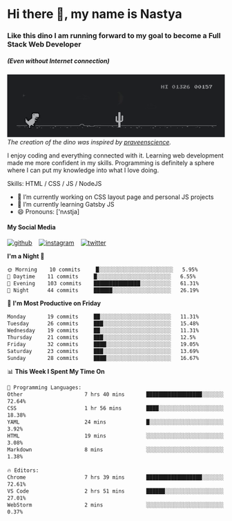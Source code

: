 # Hi there 👋, my name is Nastya
### Like this dino I am running forward to my goal to become a Full Stack Web Developer
##### (Even without Internet connection)
[//]: # (Here may be a photo)

![Dino](https://raw.githubusercontent.com/nastyacodes/nastyacodes/master/images/dino.gif)  
*The creation of the dino was inspired by [praveenscience](https://github.com/praveenscience).*  

I enjoy coding and everything connected with it.
Learning web development made me more confident in my skills.
Programming is definitely a sphere where I can put my knowledge into what I love doing.

Skills: HTML  / CSS / JS / NodeJS

- 🔭 I’m currently working on CSS layout page and personal JS projects
- 🌱 I’m currently learning Gatsby JS 
- 😄 Pronouns: ['nʌstja] 

#### My Social Media
[<img src='images\social-media\github.ico' alt='github' height='50'>](https://github.com/nastyacodes) &nbsp;&nbsp; [<img src='images\social-media\instagram.ico' alt='instagram' height='50'>](https://www.instagram.com/nastyacodes/) &nbsp;&nbsp; [<img src='images\social-media\twitter.ico' alt='twitter' height='50'>](https://twitter.com/nastyacodes)  

<!--START_SECTION:waka-->
**I'm a Night 🦉** 

```text
🌞 Morning    10 commits     █░░░░░░░░░░░░░░░░░░░░░░░░   5.95% 
🌆 Daytime    11 commits     █░░░░░░░░░░░░░░░░░░░░░░░░   6.55% 
🌃 Evening    103 commits    ███████████████░░░░░░░░░░   61.31% 
🌙 Night      44 commits     ██████░░░░░░░░░░░░░░░░░░░   26.19%

```
📅 **I'm Most Productive on Friday** 

```text
Monday       19 commits     ██░░░░░░░░░░░░░░░░░░░░░░░   11.31% 
Tuesday      26 commits     ███░░░░░░░░░░░░░░░░░░░░░░   15.48% 
Wednesday    19 commits     ██░░░░░░░░░░░░░░░░░░░░░░░   11.31% 
Thursday     21 commits     ███░░░░░░░░░░░░░░░░░░░░░░   12.5% 
Friday       32 commits     ████░░░░░░░░░░░░░░░░░░░░░   19.05% 
Saturday     23 commits     ███░░░░░░░░░░░░░░░░░░░░░░   13.69% 
Sunday       28 commits     ████░░░░░░░░░░░░░░░░░░░░░   16.67%

```


📊 **This Week I Spent My Time On** 

```text
💬 Programming Languages: 
Other                    7 hrs 40 mins       ██████████████████░░░░░░░   72.64% 
CSS                      1 hr 56 mins        ████░░░░░░░░░░░░░░░░░░░░░   18.38% 
YAML                     24 mins             █░░░░░░░░░░░░░░░░░░░░░░░░   3.92% 
HTML                     19 mins             ░░░░░░░░░░░░░░░░░░░░░░░░░   3.08% 
Markdown                 8 mins              ░░░░░░░░░░░░░░░░░░░░░░░░░   1.38%

🔥 Editors: 
Chrome                   7 hrs 39 mins       ██████████████████░░░░░░░   72.61% 
VS Code                  2 hrs 51 mins       ██████░░░░░░░░░░░░░░░░░░░   27.01% 
WebStorm                 2 mins              ░░░░░░░░░░░░░░░░░░░░░░░░░   0.37%

```


<!--END_SECTION:waka-->

<!-- [![Top Langs](https://github-readme-stats.vercel.app/api/top-langs/?username=nastyacodes&layout=compact)](https://github.com/anuraghazra/github-readme-stats)

[![willianrod's wakatime stats](https://github-readme-stats.vercel.app/api/wakatime?username=nastyacodes&layout=compact)](https://github.com/anuraghazra/github-readme-stats) -->
